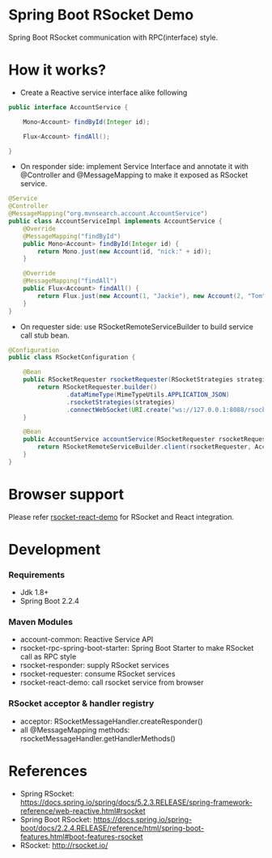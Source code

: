 Spring Boot RSocket Demo
========================

Spring Boot RSocket communication with RPC(interface) style.

# How it works?

* Create a Reactive service interface alike following

```java
public interface AccountService {

    Mono<Account> findById(Integer id);

    Flux<Account> findAll();

}
```

* On responder side: implement Service Interface and annotate it with @Controller and @MessageMapping to make it exposed as RSocket service.

```java
@Service
@Controller
@MessageMapping("org.mvnsearch.account.AccountService")
public class AccountServiceImpl implements AccountService {
    @Override
    @MessageMapping("findById")
    public Mono<Account> findById(Integer id) {
        return Mono.just(new Account(id, "nick:" + id));
    }

    @Override
    @MessageMapping("findAll")
    public Flux<Account> findAll() {
        return Flux.just(new Account(1, "Jackie"), new Account(2, "Tom"));
    }
}
```

* On requester side: use RSocketRemoteServiceBuilder to build service call stub bean.

```java
@Configuration
public class RSocketConfiguration {

    @Bean
    public RSocketRequester rsocketRequester(RSocketStrategies strategies) {
        return RSocketRequester.builder()
                .dataMimeType(MimeTypeUtils.APPLICATION_JSON)
                .rsocketStrategies(strategies)
                .connectWebSocket(URI.create("ws://127.0.0.1:8088/rsocket")).block();
    }

    @Bean
    public AccountService accountService(RSocketRequester rsocketRequester) {
        return RSocketRemoteServiceBuilder.client(rsocketRequester, AccountService.class).build();
    }
}
```

# Browser support

Please refer [rsocket-react-demo](rsocket-react-demo) for RSocket and React integration.

# Development

### Requirements

* Jdk 1.8+
* Spring Boot 2.2.4

### Maven Modules

* account-common: Reactive Service API
* rsocket-rpc-spring-boot-starter: Spring Boot Starter to make RSocket call as RPC style
* rsocket-responder: supply RSocket services
* rsocket-requester: consume RSocket services
* rsocket-react-demo: call rsocket service from browser

### RSocket acceptor & handler registry

* acceptor: RSocketMessageHandler.createResponder()
* all @MessageMapping methods: rsocketMessageHandler.getHandlerMethods()

# References

* Spring RSocket: https://docs.spring.io/spring/docs/5.2.3.RELEASE/spring-framework-reference/web-reactive.html#rsocket
* Spring Boot RSocket: https://docs.spring.io/spring-boot/docs/2.2.4.RELEASE/reference/html/spring-boot-features.html#boot-features-rsocket
* RSocket: http://rsocket.io/

